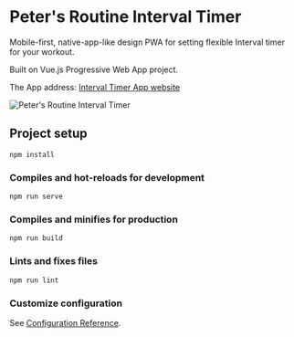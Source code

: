 # Peter's Routine Interval Timer
Mobile-first, native-app-like design PWA for setting flexible Interval timer for your workout. 

Built on Vue.js Progressive Web App project.

The App address: [Interval Timer App website](http://timer.petersroutine.com/)

![Peter's Routine Interval Timer](https://media.giphy.com/media/hSQs8Fd5l9f0c8upd5/giphy.gif)



## Project setup
```
npm install
```

### Compiles and hot-reloads for development
```
npm run serve
```

### Compiles and minifies for production
```
npm run build
```

### Lints and fixes files
```
npm run lint
```

### Customize configuration
See [Configuration Reference](https://cli.vuejs.org/config/).
